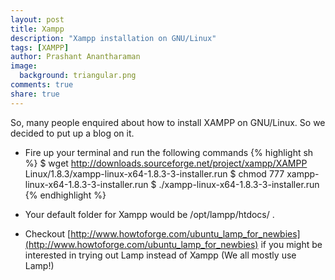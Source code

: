 ```yaml
---
layout: post
title: Xampp
description: "Xampp installation on GNU/Linux"
tags: [XAMPP]
author: Prashant Anantharaman
image:
  background: triangular.png
comments: true
share: true
---
```


So, many people enquired about how to install XAMPP on GNU/Linux. So we decided to put up a blog on it. 

- Fire up your terminal and run the following commands
{% highlight sh %}
    $ wget http://downloads.sourceforge.net/project/xampp/XAMPP Linux/1.8.3/xampp-linux-x64-1.8.3-3-installer.run
    $ chmod 777 xampp-linux-x64-1.8.3-3-installer.run
    $ ./xampp-linux-x64-1.8.3-3-installer.run
{% endhighlight %}

- Your default folder for Xampp would be /opt/lampp/htdocs/ . 
- Checkout [http://www.howtoforge.com/ubuntu_lamp_for_newbies](http://www.howtoforge.com/ubuntu_lamp_for_newbies) if you might be interested in trying out Lamp instead of Xampp (We all mostly use Lamp!)
